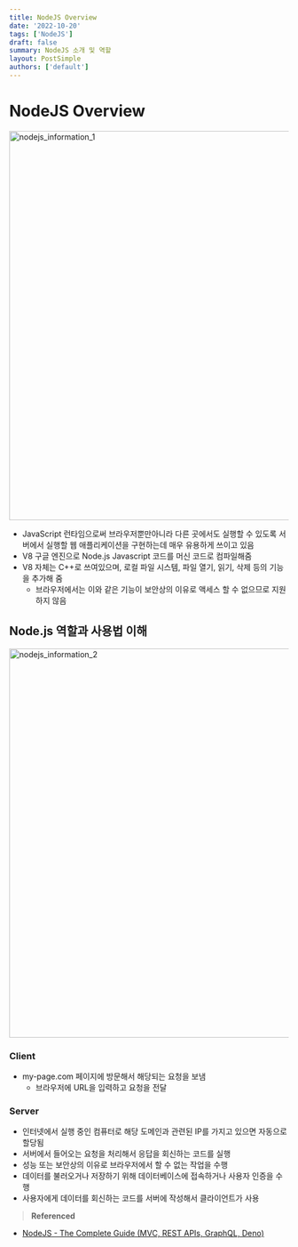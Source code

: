 ```yaml
---
title: NodeJS Overview
date: '2022-10-20'
tags: ['NodeJS']
draft: false
summary: NodeJS 소개 및 역할
layout: PostSimple
authors: ['default']
---
```


# NodeJS Overview
<img alt="nodejs_information_1" src="/static/images/nodejs_information_1.png" width="700"/>

- JavaScript 런타임으로써 브라우저뿐만아니라 다른 곳에서도 실행할 수 있도록 서버에서 실행할 웹 애플리케이션을 구현하는데 매우 유용하게 쓰이고 있음
- V8 구글 엔진으로 Node.js Javascript 코드를 머신 코드로 컴파일해줌
- V8 자체는 C++로 쓰여있으며, 로컬 파일 시스템, 파일 열기, 읽기, 삭제 등의 기능을 추가해 줌
  - 브라우저에서는 이와 같은 기능이 보안상의 이유로 액세스 할 수 없으므로 지원하지 않음

## Node.js 역할과 사용법 이해

<img alt="nodejs_information_2" src="/static/images/nodejs_information_2.png" width="700"/>

### Client

- my-page.com 페이지에 방문해서 해당되는 요청을 보냄
  - 브라우저에 URL을 입력하고 요청을 전달

### Server

- 인터넷에서 실행 중인 컴퓨터로 해당 도메인과 관련된 IP를 가지고 있으면 자동으로 할당됨
- 서버에서 들어오는 요청을 처리해서 응답을 회신하는 코드를 실행
- 성능 또는 보안상의 이유로 브라우저에서 할 수 없는 작업을 수행
- 데이터를 불러오거나 저장하기 위해 데이터베이스에 접속하거나 사용자 인증을 수행
- 사용자에게 데이터를 회신하는 코드를 서버에 작성해서 클라이언트가 사용

> **Referenced**

- [NodeJS - The Complete Guide (MVC, REST APIs, GraphQL, Deno)](https://www.udemy.com/course/nodejs-mvc-rest-apis-graphql-deno/)
